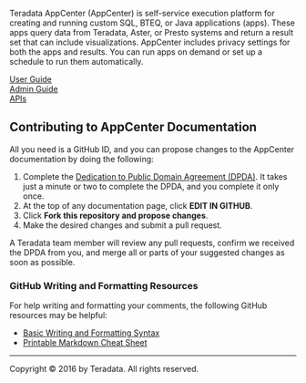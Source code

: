 Teradata AppCenter (AppCenter) is self-service execution platform for creating and running custom SQL, BTEQ, or Java applications (apps). These apps query data from Teradata, Aster, or Presto systems and return a result set that can include visualizations. AppCenter includes privacy settings for both the apps and results. You can run apps on demand or set up a schedule to run them automatically. 

<div class="row">
 <div class="grid-4">
 <a href="user-guide/index.md" class="btn btn-raised btn-block"><i class="fa fa-desktop"></i> User Guide</a>
 </div>
 <div class="grid-4">
 <a href="admin-guide/index.md" class="btn btn-raised btn-block"><i class="fa fa-code"></i>Admin Guide</a>
 </div>
 <div class="grid-4">
 <a href="api/index.md" class="btn btn-raised btn-block"><i class="fa fa-code"></i> APIs</a>
 </div>
</div>

## Contributing to AppCenter Documentation

All you need is a GitHub ID, and you can propose changes to the AppCenter documentation by doing the following:

1. Complete the [Dedication to Public Domain Agreement (DPDA)](CONTRIBUTING-DOCUMENTATION.md). It takes just a minute or two to complete the DPDA, and you complete it only once.
2. At the top of any documentation page, click **EDIT IN GITHUB**. 
3. Click **Fork this repository and propose changes**.
4. Make the desired changes and submit a pull request.

A Teradata team member will review any pull requests, confirm we received the DPDA from you, and merge all or parts of your suggested changes as soon as possible.  

### GitHub Writing and Formatting Resources

For help writing and formatting your comments, the following GitHub resources may be helpful:
- [Basic Writing and Formatting Syntax](https://help.github.com/articles/basic-writing-and-formatting-syntax/)
- [Printable Markdown Cheat Sheet](https://guides.github.com/pdfs/markdown-cheatsheet-online.pdf)


---

Copyright &copy; 2016 by Teradata. All rights reserved.
